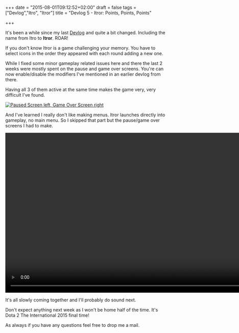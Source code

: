 +++
date = "2015-08-01T09:12:52+02:00"
draft = false
tags = ["Devlog","Itro", "Itror"]
title = "Devlog 5 - Itror: Points, Points, Points"

+++

It's been a while since my last [Devlog](http://www.markusbodner.com/2015/07/18/devlog-4---itro-distractions/) and quite a bit changed. Including the name from Itro to **Itror**. ROAR!

If you don't know Itror is a game challenging your memory. You have to select icons in the order they appeared with each round adding a new one.

While I fixed some minor gameplay related issues here and there the last 2 weeks were mostly spent on the pause and game over screens. You're can now enable/disable the modifiers I've mentioned in an earlier devlog from there. 

Having all 3 of them active at the same time makes the game very, very difficult I've found. 

[![Paused Screen left, Game Over Screen right](/media/images/devlog-paused-gameover.png)](/media/images/devlog-paused-gameover.png)

And I've learned I really don't like making menus. Itror launches directly into gameplay, no main menu. So I skipped that part but the pause/game over screens I had to make.

<video src="/media/videos/devlog5-awardPoints.mp4" autoplay loop height="500">
  Your browser does not support the <code>video</code> element. <a href="/media/videos/devlog5-awardPoints.mp4">Download it instead</a>.
</video>

It's all slowly coming together and I'll probably do sound next.

Don't expect anything next week as I won't be home half of the time. It's Dota 2 The International 2015 final time! 

As always if you have any questions feel free to drop me a mail.